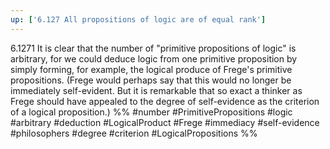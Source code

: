 ```yaml
---
up: ['6.127 All propositions of logic are of equal rank']
---
```

6.1271 It is clear that the number of "primitive propositions of logic" is arbitrary, for we could deduce logic from one primitive proposition by simply forming, for example, the logical produce of Frege's primitive propositions. (Frege would perhaps say that this would no longer be immediately self-evident. But it is remarkable that so exact a thinker as Frege should have appealed to the degree of self-evidence as the criterion of a logical proposition.)
%%
#number #PrimitivePropositions #logic #arbitrary #deduction #LogicalProduct #Frege #immediacy #self-evidence #philosophers #degree #criterion #LogicalPropositions %%